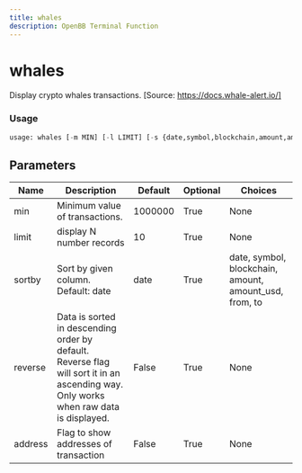 ```yaml
---
title: whales
description: OpenBB Terminal Function
---
```


# whales

Display crypto whales transactions. [Source: https://docs.whale-alert.io/]

### Usage 
```python
usage: whales [-m MIN] [-l LIMIT] [-s {date,symbol,blockchain,amount,amount_usd,from,to}] [-r] [-a]
```

## Parameters

| Name | Description | Default | Optional | Choices |
| ---- | ----------- | ------- | -------- | ------- |
| min | Minimum value of transactions. | 1000000 | True | None |
| limit | display N number records | 10 | True | None |
| sortby | Sort by given column. Default: date | date | True | date, symbol, blockchain, amount, amount_usd, from, to |
| reverse | Data is sorted in descending order by default. Reverse flag will sort it in an ascending way. Only works when raw data is displayed. | False | True | None |
| address | Flag to show addresses of transaction | False | True | None |


